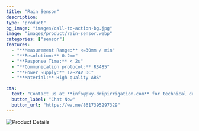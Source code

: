 ```yaml
---
title: "Rain Sensor"
description: 
type: "product"
bg_image: "images/call-to-action-bg.jpg"
image: "images/product/rain-sensor.webp"
categories: ["sensor"]
features:
  - "**Measurement Range:** <=30mm / min"
  - "**Resolution:** 0.2mm" 
  - "**Response Time:** < 2s"
  - "**Communication protocol:** RS485" 
  - "**Power Supply:** 12~24V DC" 
  - "**Material:** High quality ABS" 

cta: 
  text: "Contact us at **info@pky-dripirrigation.com** for technical drawings, quotes, or integration advice."
  button_label: "Chat Now"
  button_url: "https://wa.me/8617395297329" 
---
```

![Product Details](/images/product/rain-sensor1.webp)